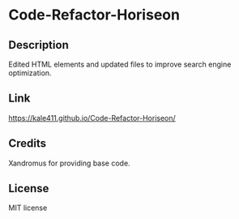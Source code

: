 # Code-Refactor-Horiseon

## Description
Edited HTML elements and updated files to improve search engine optimization.

## Link
https://kale411.github.io/Code-Refactor-Horiseon/

## Credits
Xandromus for providing base code.

## License 
MIT license
